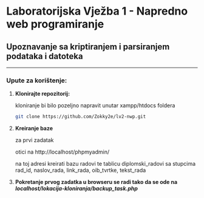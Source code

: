 # Laboratorijska Vježba 1 - Napredno web programiranje

## Upoznavanje sa kriptiranjem i parsiranjem podataka i datoteka

---

### Upute za korištenje:

1. **Klonirajte repozitorij:**

    kloniranje bi bilo pozeljno napravit unutar xampp/htdocs foldera
     ```bash
     git clone https://github.com/Zokky2e/lv2-nwp.git

2. **Kreiranje baze**

   za prvi zadatak

   otici na http://localhost/phpmyadmin/

   na toj adresi kreirati bazu radovi te tablicu diplomski_radovi sa stupcima rad_id, naslov_rada, link_rada, oib_tvrtke, tekst_rada

3. **Pokretanje prvog zadatka u browseru se radi tako da se ode na _localhost/lokacija-kloniranja/backup_task.php_**

